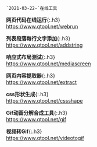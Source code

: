 ```note
`2021-03-22-`在线工具
```
**网页代码在线运行**{:.h3}<br>
<https://www.qtool.net/webrun>

**列表段落每行文字添加**{:.h3}<br>
<https://www.qtool.net/addstring>

**响应式布局测试**{:.h3}<br>
<https://www.qtool.net/mediascreen>

**网页内容提取器**{:.h3}<br>
<https://www.qtool.net/extract>

**css形状生成**{:.h3}<br>
<https://www.qtool.net/cssshape>

**Gif动画分解合成工具**{:.h3}<br>
<https://www.qtool.net/gif>

**视频转Gif**{:.h3}<br>
<https://www.qtool.net/videotogif>
